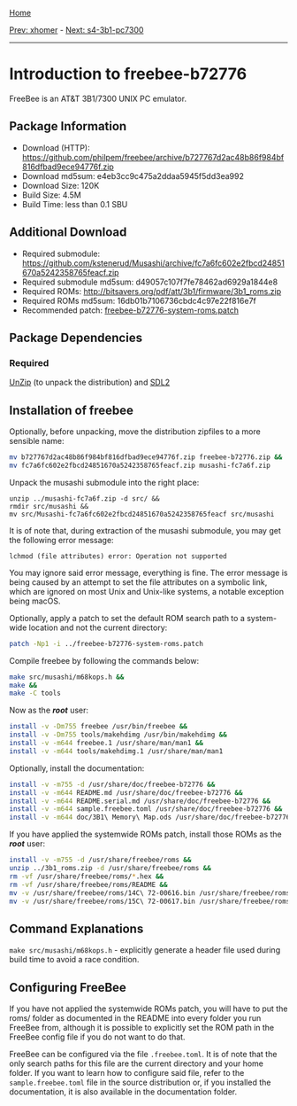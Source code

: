 [Home](../)

[Prev: xhomer](./2-xhomer.md) - [Next: s4-3b1-pc7300](./4-s4-3b1-pc7300.md)

***

# Introduction to freebee-b72776
FreeBee is an AT&T 3B1/7300 UNIX PC emulator.

## Package Information
- Download (HTTP): https://github.com/philpem/freebee/archive/b727767d2ac48b86f984bf816dfbad9ece94776f.zip
- Download md5sum: e4eb3cc9c475a2ddaa5945f5dd3ea992
- Download Size: 120K
- Build Size: 4.5M
- Build Time: less than 0.1 SBU

## Additional Download
- Required submodule: https://github.com/kstenerud/Musashi/archive/fc7a6fc602e2fbcd24851670a5242358765feacf.zip
- Required submodule md5sum: d49057c107f7fe78462ad6929a1844e8
- Required ROMs: http://bitsavers.org/pdf/att/3b1/firmware/3b1_roms.zip
- Required ROMs md5sum: 16db01b7106736cbdc4c97e22f816e7f
- Recommended patch: [freebee-b72776-system-roms.patch](./patches/freebee/freebee-b72776-system-roms.patch)

## Package Dependencies
### Required
  [UnZip](https://www.linuxfromscratch.org/blfs/view/svn/general/unzip.html) (to unpack the distribution) and
  [SDL2](https://www.linuxfromscratch.org/blfs/view/svn/multimedia/sdl2.html)

## Installation of freebee
Optionally, before unpacking, move the distribution zipfiles to a more sensible name:
```Bash
mv b727767d2ac48b86f984bf816dfbad9ece94776f.zip freebee-b72776.zip &&
mv fc7a6fc602e2fbcd24851670a5242358765feacf.zip musashi-fc7a6f.zip
```

Unpack the musashi submodule into the right place:
```
unzip ../musashi-fc7a6f.zip -d src/ &&
rmdir src/musashi &&
mv src/Musashi-fc7a6fc602e2fbcd24851670a5242358765feacf src/musashi
```

It is of note that, during extraction of the musashi submodule, you may get the following error message:
```
lchmod (file attributes) error: Operation not supported
```
You may ignore said error message, everything is fine. The error message is being caused by an attempt
to set the file attributes on a symbolic link, which are ignored on most Unix and Unix-like systems, a
notable exception being macOS.

Optionally, apply a patch to set the default ROM search path to a system-wide location and not the
current directory:
```Bash
patch -Np1 -i ../freebee-b72776-system-roms.patch
```

Compile freebee by following the commands below:
```Bash
make src/musashi/m68kops.h &&
make &&
make -C tools
```

Now as the ***root*** user:
```Bash
install -v -Dm755 freebee /usr/bin/freebee &&
install -v -Dm755 tools/makehdimg /usr/bin/makehdimg &&
install -v -m644 freebee.1 /usr/share/man/man1 &&
install -v -m644 tools/makehdimg.1 /usr/share/man/man1
```

Optionally, install the documentation:
```Bash
install -v -m755 -d /usr/share/doc/freebee-b72776 &&
install -v -m644 README.md /usr/share/doc/freebee-b72776 &&
install -v -m644 README.serial.md /usr/share/doc/freebee-b72776 &&
install -v -m644 sample.freebee.toml /usr/share/doc/freebee-b72776 &&
install -v -m644 doc/3B1\ Memory\ Map.ods /usr/share/doc/freebee-b72776
```

If you have applied the systemwide ROMs patch, install those ROMs as the ***root*** user:
```Bash
install -v -m755 -d /usr/share/freebee/roms &&
unzip ../3b1_roms.zip -d /usr/share/freebee/roms &&
rm -vf /usr/share/freebee/roms/*.hex &&
rm -vf /usr/share/freebee/roms/README &&
mv -v /usr/share/freebee/roms/14C\ 72-00616.bin /usr/share/freebee/roms/14c.bin &&
mv -v /usr/share/freebee/roms/15C\ 72-00617.bin /usr/share/freebee/roms/15c.bin
```

## Command Explanations
   ``make src/musashi/m68kops.h`` - explicitly generate a header file used during 
   build time to avoid a race condition.

## Configuring FreeBee
If you have not applied the systemwide ROMs patch, you will have to put the roms/ folder
as documented in the README into every folder you run FreeBee from, although it is possible
to explicitly set the ROM path in the FreeBee config file if you do not want to do that.

FreeBee can be configured via the file ``.freebee.toml``. It is of note that the only search
paths for this file are the current directory and your home folder. If you want to learn how
to configure said file, refer to the ``sample.freebee.toml`` file in the source distribution
or, if you installed the documentation, it is also available in the documentation folder.
